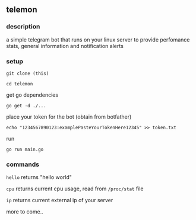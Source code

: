 ## telemon

### description

a simple telegram bot that runs on your linux server to provide perfomance stats, general information and notification alerts

### setup

`git clone (this)`

`cd telemon`

get go dependencies 

`go get -d ./...`

place your token for the bot (obtain from botfather)

`echo "1234567890123:examplePasteYourTokenHere12345" >> token.txt`

run

`go run main.go`

### commands

`hello` returns "hello world"

`cpu` returns current cpu usage, read from `/proc/stat` file

`ip` returns current external ip of your server

more to come..
